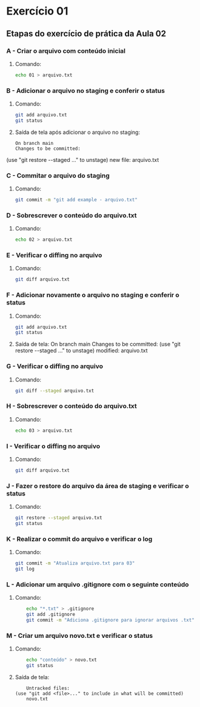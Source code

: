 # Exercício 01

## Etapas do exercício de prática da Aula 02

### A - Criar o arquivo com conteúdo inicial
1. Comando:
   ```bash
   echo 01 > arquivo.txt
### B - Adicionar o arquivo no staging e conferir o status
1. Comando:
    ```bash
    git add arquivo.txt
    git status

 2. Saída de tela após adicionar o arquivo no staging:
    ```plaintext
    On branch main
    Changes to be committed:
  (use "git restore --staged <file>..." to unstage)
    new file:   arquivo.txt
### C - Commitar o arquivo do staging
 1. Comando:
    ```bash
    git commit -m "git add example - arquivo.txt"

### D - Sobrescrever o conteúdo do arquivo.txt
1. Comando:
    ```bash
    echo 02 > arquivo.txt
### E - Verificar o diffing no arquivo
1. Comando:
    ```bash
    git diff arquivo.txt

### F - Adicionar novamente o arquivo no staging e conferir o status
1. Comando:
    ```bash
    git add arquivo.txt
    git status
 2. Saída de tela:
        On branch main
        Changes to be committed:
        (use "git restore --staged <file>..." to unstage)
        modified:   arquivo.txt
### G - Verificar o diffing no arquivo
1. Comando:
    ```bash
    git diff --staged arquivo.txt
### H - Sobrescrever o conteúdo do arquivo.txt
1. Comando:
    ```bash
    echo 03 > arquivo.txt

### I - Verificar o diffing no arquivo
1. Comando:
    ```bash
    git diff arquivo.txt

### J - Fazer o restore do arquivo da área de staging e verificar o status
1. Comando:
    ```bash
    git restore --staged arquivo.txt
    git status

### K - Realizar o commit do arquivo e verificar o log
1. Comando:
    ```bash
    git commit -m "Atualiza arquivo.txt para 03"
    git log

### L - Adicionar um arquivo .gitignore com o seguinte conteúdo
1. Comando:
    ```bash
        echo "*.txt" > .gitignore
        git add .gitignore
        git commit -m "Adiciona .gitignore para ignorar arquivos .txt"
### M - Criar um arquivo novo.txt e verificar o status
1. Comando:
    ```bash
        echo "conteúdo" > novo.txt
        git status

2. Saída de tela:
    ```On branch main
        Untracked files:
    (use "git add <file>..." to include in what will be committed)
        novo.txt